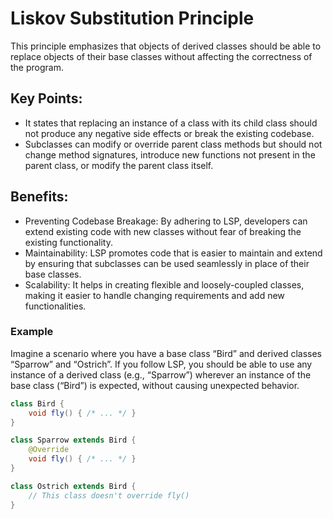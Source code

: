 # Liskov Substitution Principle

This principle emphasizes that objects of derived classes should be able to replace objects of their base classes without affecting the correctness of the program.

## Key Points:
* It states that replacing an instance of a class with its child class should not produce any negative side effects or break the existing codebase.
* Subclasses can modify or override parent class methods but should not change method signatures, introduce new functions not present in the parent class, or modify the parent class itself.

## Benefits:
* Preventing Codebase Breakage: By adhering to LSP, developers can extend existing code with new classes without fear of breaking the existing functionality.
* Maintainability: LSP promotes code that is easier to maintain and extend by ensuring that subclasses can be used seamlessly in place of their base classes.
* Scalability: It helps in creating flexible and loosely-coupled classes, making it easier to handle changing requirements and add new functionalities.

### Example
Imagine a scenario where you have a base class “Bird” and derived classes “Sparrow” and “Ostrich”. If you follow LSP, you should be able to use any instance of a derived class (e.g., “Sparrow”) wherever an instance of the base class (“Bird”) is expected, without causing unexpected behavior.

```java
class Bird {
    void fly() { /* ... */ }
}

class Sparrow extends Bird {
    @Override
    void fly() { /* ... */ }
}

class Ostrich extends Bird {
    // This class doesn't override fly()
}
```